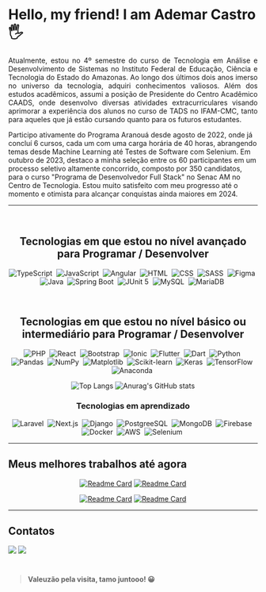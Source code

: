 # Hello, my friend! I am Ademar Castro 🖐️

<p align='justify'>
Atualmente, estou no 4º semestre do curso de Tecnologia em Análise e Desenvolvimento de Sistemas no Instituto Federal de Educação, Ciência e Tecnologia do Estado do Amazonas. Ao longo dos últimos dois anos imerso no universo da tecnologia, adquiri conhecimentos valiosos. Além dos estudos acadêmicos, assumi a posição de Presidente do Centro Acadêmico CAADS, onde desenvolvo diversas atividades extracurriculares visando aprimorar a experiência dos alunos no curso de TADS no IFAM-CMC, tanto para aqueles que já estão cursando quanto para os futuros estudantes.

Participo ativamente do Programa Aranouá desde agosto de 2022, onde já concluí 6 cursos, cada um com uma carga horária de 40 horas, abrangendo temas desde Machine Learning até Testes de Software com Selenium. Em outubro de 2023, destaco a minha seleção entre os 60 participantes em um processo seletivo altamente concorrido, composto por 350 candidatos, para o curso "Programa de Desenvolvedor Full Stack" no Senac AM no Centro de Tecnologia. Estou muito satisfeito com meu progresso até o momento e otimista para alcançar conquistas ainda maiores em 2024.
</p>

<hr>


<div align='center'><br>
  
## Tecnologias em que estou no nível avançado para Programar / Desenvolver

![TypeScript](https://img.shields.io/badge/typescript-%232F74C0?style=for-the-badge&logo=typescript&logoColor=white)&nbsp;
![JavaScript](https://img.shields.io/badge/JavaScript-F7DF1E?style=for-the-badge&logo=javascript&logoColor=black)&nbsp;
![Angular](https://img.shields.io/badge/angular-%23DD0031.svg?style=for-the-badge&logo=angular&logoColor=white)&nbsp;
![HTML](https://img.shields.io/badge/HTML5-E34F26?style=for-the-badge&logo=html5&logoColor=white)&nbsp;
![CSS](https://img.shields.io/badge/CSS3-1572B6?style=for-the-badge&logo=css3&logoColor=white)&nbsp;
![SASS](https://img.shields.io/badge/sass-%23CC6699?style=for-the-badge&logo=sass&logoColor=white)&nbsp;
![Figma](https://img.shields.io/badge/figma-%23FF7667?style=for-the-badge&logo=figma&logoColor=white)&nbsp;
![Java](https://img.shields.io/badge/java-%23ED8B00.svg?style=for-the-badge&logo=openjdk&logoColor=white)&nbsp;
![Spring Boot](https://img.shields.io/badge/spring%20boot-%2369AD3C?style=for-the-badge&logo=springboot&logoColor=white)&nbsp;
![JUnit 5](https://img.shields.io/badge/junit-%23FFFFFF?style=for-the-badge&logo=junit5&logoColor=black)&nbsp;
![MySQL](https://img.shields.io/badge/mysql-%2300f.svg?style=for-the-badge&logo=mysql&logoColor=white)&nbsp;
![MariaDB](https://img.shields.io/badge/mariadb-%23BA7257?style=for-the-badge&logo=mariadb&logoColor=white)&nbsp;

</div>


<div align='center'><br>
  
## Tecnologias em que estou no nível básico ou intermediário para Programar / Desenvolver

![PHP](https://img.shields.io/badge/php-%23777BB4.svg?style=for-the-badge&logo=php&logoColor=white)&nbsp;
![React](https://img.shields.io/badge/react-%2320232a.svg?style=for-the-badge&logo=react&logoColor=%2361DAFB)&nbsp;
![Bootstrap](https://img.shields.io/badge/bootstrap-%238411F6?style=for-the-badge&logo=bootstrap&logoColor=white)&nbsp;
![Ionic](https://img.shields.io/badge/ionic-%234586F7?style=for-the-badge&logo=ionic&logoColor=white)&nbsp;
![Flutter](https://img.shields.io/badge/flutter-%235AC2F0?style=for-the-badge&logo=flutter&logoColor=white)&nbsp;
![Dart](https://img.shields.io/badge/dart-%2304599C?style=for-the-badge&logo=dart&logoColor=white)&nbsp;
![Python](https://img.shields.io/badge/python-%23366B98?style=for-the-badge&logo=python&logoColor=white)&nbsp;
![Pandas](https://img.shields.io/badge/pandas-%23E70488?style=for-the-badge&logo=pandas&logoColor=white)&nbsp;
![NumPy](https://img.shields.io/badge/numpy-%23EFE081?style=for-the-badge&logo=numpy&logoColor=black)&nbsp;
![Matplotlib](https://img.shields.io/badge/matplotlib-%23CFF758?style=for-the-badge&logo=matplotlib&logoColor=black)&nbsp;
![Scikit-learn](https://img.shields.io/badge/scikit--learn-%23F09437?style=for-the-badge&logo=scikitlearn&logoColor=white)&nbsp;
![Keras](https://img.shields.io/badge/keras-%23D00000?style=for-the-badge&logo=keras&logoColor=white)&nbsp;
![TensorFlow](https://img.shields.io/badge/tensorflow-%23ED8E24?style=for-the-badge&logo=tensorflow&logoColor=white)&nbsp;
![Anaconda](https://img.shields.io/badge/anaconda-%233EB049?style=for-the-badge&logo=anaconda&logoColor=white)&nbsp;

![Top Langs](https://github-readme-stats.vercel.app/api/top-langs/?username=heliocarlitos&custom_title=&layout=compact&bg_color=00000000&text_color=ffffff&hide_border=true&langs_count=10) 
![Anurag's GitHub stats](https://github-readme-stats.vercel.app/api?username=heliocarlitos&theme=transparent&show_icons=true&text_color=ffffff&hide_border=true&hide_title=true&line_height=20&text_bold=false&card_width=100) 

</div>

<div align='center'>

### Tecnologias em aprendizado

  
![Laravel](https://img.shields.io/badge/laravel-%23FF3427?style=for-the-badge&logo=laravel&logoColor=white)&nbsp;
![Next.js](https://img.shields.io/badge/next.js-%23000000?style=for-the-badge&logo=next.js&logoColor=white)&nbsp;
![Django](https://img.shields.io/badge/django-%230C4B33?style=for-the-badge&logo=django&logoColor=white)&nbsp;
![PostgreeSQL](https://img.shields.io/badge/postgreesql-%232F5E8D?style=for-the-badge&logo=postgreesql&logoColor=white)&nbsp;
![MongoDB](https://img.shields.io/badge/mongodb-%2300ED64?style=for-the-badge&logo=mongodb&logoColor=white)&nbsp;
![Firebase](https://img.shields.io/badge/firebase-%23FFCA28?style=for-the-badge&logo=firebase&logoColor=black)&nbsp;
![Docker](https://img.shields.io/badge/docker-%230997E5?style=for-the-badge&logo=docker&logoColor=white)&nbsp;
![AWS](https://img.shields.io/badge/aws-%23FF9C08?style=for-the-badge&logo=aws&logoColor=white)&nbsp;
![Selenium](https://img.shields.io/badge/selenium-%2300AE00?style=for-the-badge&logo=selenium&logoColor=white)&nbsp;

</div>

<hr>

## Meus melhores trabalhos até agora

<div align='center'>

[![Readme Card](https://github-readme-stats.vercel.app/api/pin/?username=ademarcastro&repo=angular-clone-spotify&bg_color=00000000&text_color=ffffff&hide_border=false&card_width=100)](https://github.com/AdemarCastro/angular-clone-spotify)
[![Readme Card](https://github-readme-stats.vercel.app/api/pin/?username=ademarcastro&repo=dio-java-developer&bg_color=00000000&text_color=ffffff&hide_border=false&card_width=100)](https://github.com/AdemarCastro/dio-java-developer/tree/main/poo/desafios/banco-digital-com-java-poo)

[![Readme Card](https://github-readme-stats.vercel.app/api/pin/?username=ademarcastro&repo=game-store-api&bg_color=00000000&text_color=ffffff&hide_border=false&card_width=100)](https://github.com/AdemarCastro/game-store-api)
[![Readme Card](https://github-readme-stats.vercel.app/api/pin/?username=ademarcastro&repo=senac-dev-fullstack&bg_color=00000000&text_color=ffffff&hide_border=false&card_width=100)](https://github.com/AdemarCastro/senac-dev-fullstack)

</div>

<hr>

## Contatos

<a href="mailto:ademar.castro.curriculo@gmail.com" target="_blank"><img src='https://img.shields.io/badge/Gmail-D14836?style=for-the-badge&logo=gmail&logoColor=white'/></a>
<a href="https://wa.me/5592986115834?text=Ol%C3%A1%20*H%C3%A9lio%20Carlitos*%2C%20eu%20sou%20%5BSeu%20Nome%20Completo%5D%2C%20peguei%20seu%20contacto%20no%20seu%20README%20do%20GitHub%2C%20eu%20gostaria%20de%20" target="_blank"><img src='https://img.shields.io/badge/WhatsApp-25D366?style=for-the-badge&logo=whatsapp&logoColor=white'/></a>

#
> **Valeuzão pela visita, tamo juntooo! 😀**
